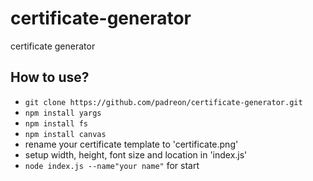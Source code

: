 # certificate-generator
certificate generator
## How to use?
- `git clone https://github.com/padreon/certificate-generator.git`
- `npm install yargs`
- `npm install fs`
- `npm install canvas`
- rename your certificate template to 'certificate.png'
- setup width, height, font size and location in 'index.js'
- `node index.js --name"your name"` for start
